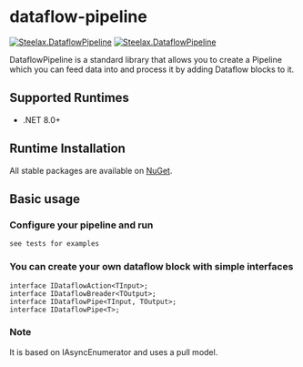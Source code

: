 # dataflow-pipeline
[![Steelax.DataflowPipeline](https://img.shields.io/nuget/v/Steelax.DataflowPipeline.svg)](https://www.nuget.org/packages/Steelax.DataflowPipeline) [![Steelax.DataflowPipeline](https://img.shields.io/nuget/dt/Steelax.DataflowPipeline.svg)](https://www.nuget.org/packages/Steelax.DataflowPipeline/)

DataflowPipeline is a standard library that allows you to create a Pipeline which you can feed data into and process it by adding Dataflow blocks to it.

## Supported Runtimes
- .NET 8.0+

## Runtime Installation

All stable packages are available on [NuGet](https://www.nuget.org/packages/Steelax.DataflowPipeline/).

## Basic usage

### Configure your pipeline and run
```
see tests for examples
```

### You can create your own dataflow block with simple interfaces
```
interface IDataflowAction<TInput>;
interface IDataflowBreader<TOutput>;
interface IDataflowPipe<TInput, TOutput>;
interface IDataflowPipe<T>;
```

### Note
It is based on IAsyncEnumerator and uses a pull model.
